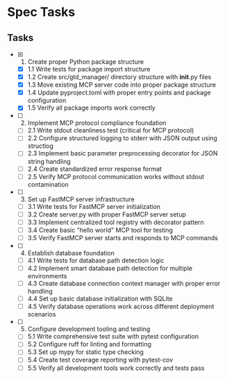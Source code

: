 # Spec Tasks

## Tasks

- [x] 1. Create proper Python package structure
  - [x] 1.1 Write tests for package import structure
  - [x] 1.2 Create src/gtd_manager/ directory structure with __init__.py files
  - [x] 1.3 Move existing MCP server code into proper package structure
  - [x] 1.4 Update pyproject.toml with proper entry points and package configuration
  - [x] 1.5 Verify all package imports work correctly

- [ ] 2. Implement MCP protocol compliance foundation
  - [ ] 2.1 Write stdout cleanliness test (critical for MCP protocol)
  - [ ] 2.2 Configure structured logging to stderr with JSON output using structlog
  - [ ] 2.3 Implement basic parameter preprocessing decorator for JSON string handling
  - [ ] 2.4 Create standardized error response format
  - [ ] 2.5 Verify MCP protocol communication works without stdout contamination

- [ ] 3. Set up FastMCP server infrastructure
  - [ ] 3.1 Write tests for FastMCP server initialization
  - [ ] 3.2 Create server.py with proper FastMCP server setup
  - [ ] 3.3 Implement centralized tool registry with decorator pattern
  - [ ] 3.4 Create basic "hello world" MCP tool for testing
  - [ ] 3.5 Verify FastMCP server starts and responds to MCP commands

- [ ] 4. Establish database foundation
  - [ ] 4.1 Write tests for database path detection logic
  - [ ] 4.2 Implement smart database path detection for multiple environments
  - [ ] 4.3 Create database connection context manager with proper error handling
  - [ ] 4.4 Set up basic database initialization with SQLite
  - [ ] 4.5 Verify database operations work across different deployment scenarios

- [ ] 5. Configure development tooling and testing
  - [ ] 5.1 Write comprehensive test suite with pytest configuration
  - [ ] 5.2 Configure ruff for linting and formatting
  - [ ] 5.3 Set up mypy for static type checking
  - [ ] 5.4 Create test coverage reporting with pytest-cov
  - [ ] 5.5 Verify all development tools work correctly and tests pass